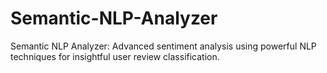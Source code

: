 # Semantic-NLP-Analyzer
Semantic NLP Analyzer: Advanced sentiment analysis using powerful NLP techniques for insightful user review classification.
